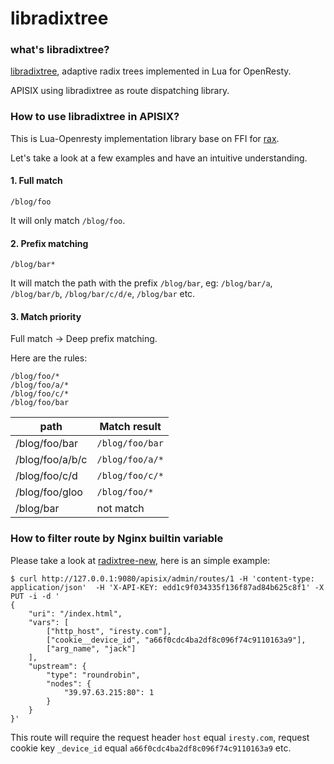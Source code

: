 <!--
#
# Licensed to the Apache Software Foundation (ASF) under one or more
# contributor license agreements.  See the NOTICE file distributed with
# this work for additional information regarding copyright ownership.
# The ASF licenses this file to You under the Apache License, Version 2.0
# (the "License"); you may not use this file except in compliance with
# the License.  You may obtain a copy of the License at
#
#     http://www.apache.org/licenses/LICENSE-2.0
#
# Unless required by applicable law or agreed to in writing, software
# distributed under the License is distributed on an "AS IS" BASIS,
# WITHOUT WARRANTIES OR CONDITIONS OF ANY KIND, either express or implied.
# See the License for the specific language governing permissions and
# limitations under the License.
#
-->

# libradixtree

### what's libradixtree?
[libradixtree](https://github.com/iresty/lua-resty-radixtree), adaptive radix trees implemented in Lua for OpenResty.

APISIX using libradixtree as route dispatching library.

### How to use libradixtree in APISIX?

This is Lua-Openresty implementation library base on FFI for [rax](https://github.com/antirez/rax).

Let's take a look at a few examples and have an intuitive understanding.

#### 1. Full match

```
/blog/foo
```

It will only match `/blog/foo`.

#### 2. Prefix matching

```
/blog/bar*
```

It will match the path with the prefix `/blog/bar`, eg: `/blog/bar/a`,
`/blog/bar/b`, `/blog/bar/c/d/e`, `/blog/bar` etc.

#### 3. Match priority

Full match -> Deep prefix matching.

Here are the rules:

```
/blog/foo/*
/blog/foo/a/*
/blog/foo/c/*
/blog/foo/bar
```

| path | Match result |
|------|--------------|
|/blog/foo/bar | `/blog/foo/bar` |
|/blog/foo/a/b/c | `/blog/foo/a/*` |
|/blog/foo/c/d | `/blog/foo/c/*` |
|/blog/foo/gloo | `/blog/foo/*` |
|/blog/bar | not match |

### How to filter route by Nginx builtin variable

Please take a look at [radixtree-new](https://github.com/iresty/lua-resty-radixtree#new),
here is an simple example:

```shell
$ curl http://127.0.0.1:9080/apisix/admin/routes/1 -H 'content-type: application/json'  -H 'X-API-KEY: edd1c9f034335f136f87ad84b625c8f1' -X PUT -i -d '
{
    "uri": "/index.html",
    "vars": [
        ["http_host", "iresty.com"],
        ["cookie__device_id", "a66f0cdc4ba2df8c096f74c9110163a9"],
        ["arg_name", "jack"]
    ],
    "upstream": {
        "type": "roundrobin",
        "nodes": {
            "39.97.63.215:80": 1
        }
    }
}'
```

This route will require the request header `host` equal `iresty.com`, request cookie key `_device_id` equal `a66f0cdc4ba2df8c096f74c9110163a9` etc.
